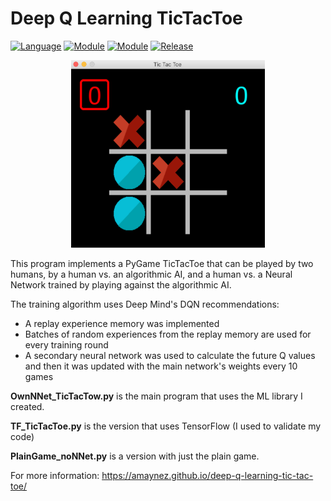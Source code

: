 # Deep Q Learning TicTacToe

[![Language](https://img.shields.io/badge/language-python-blue.svg?style=flat
)](https://www.python.org)
[![Module](https://img.shields.io/badge/module-numpy-brightgreen.svg?style=flat
)](https://numpy.org/)
[![Module](https://img.shields.io/badge/module-pygame-brightgreen.svg?style=flat
)](http://www.pygame.org/news.html)
[![Release](https://img.shields.io/badge/release-v1.0-orange.svg?style=flat
)](https://amaynez.github.io/TicTacToe/)

<div style="text-align:center"><a href="https://amaynez.github.io/deep-q-learning-tic-tac-toe/"><img src='/media/Game_Screen.png' width="310" height="300"></a></div>

This program implements a PyGame TicTacToe that can be played by two humans, by a human vs. an algorithmic AI, and a human vs. a Neural Network trained by playing against the algorithmic AI.

The training algorithm uses Deep Mind's DQN recommendations:
- A replay experience memory was implemented
- Batches of random experiences from the replay memory are used for every training round
- A secondary neural network was used to calculate the future Q values and then it was updated with the main network's weights every 10 games

**OwnNNet_TicTacTow.py** is the main program that uses the ML library I created.

**TF_TicTacToe.py** is the version that uses TensorFlow (I used to validate my code)

**PlainGame_noNNet.py** is a version with just the plain game.

For more information: https://amaynez.github.io/deep-q-learning-tic-tac-toe/
